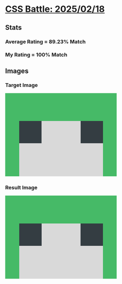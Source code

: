 # [CSS Battle: 2025/02/18](https://cssbattle.dev/play/oUZysuJBIGYxun0huU3N)

## Stats

### Average Rating = 89.23% Match

### My Rating = 100% Match

## Images

### Target Image

![](./images/target.png)

### Result Image

![](./images/result.png)
